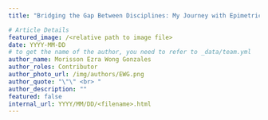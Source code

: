 ```yaml
---
title: "Bridging the Gap Between Disciplines: My Journey with Epimetrics"

# Article Details
featured_image: /<relative path to image file>
date: YYYY-MM-DD
# to get the name of the author, you need to refer to _data/team.yml
author_name: Morisson Ezra Wong Gonzales
author_roles: Contributor
author_photo_url: /img/authors/EWG.png
author_quote: "\"\" <br> "
author_description: ""
featured: false
internal_url: YYYY/MM/DD/<filename>.html
---
```


<!-- article body -->